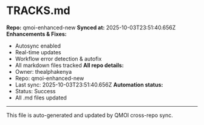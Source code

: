 # TRACKS.md

**Repo:** qmoi-enhanced-new
**Synced at:** 2025-10-03T23:51:40.656Z
**Enhancements & Fixes:**
- Autosync enabled
- Real-time updates
- Workflow error detection & autofix
- All markdown files tracked
**All repo details:**
- Owner: thealphakenya
- Repo: qmoi-enhanced-new
- Last sync: 2025-10-03T23:51:40.656Z
**Automation status:**
- Status: Success
- All .md files updated
---
This file is auto-generated and updated by QMOI cross-repo sync.
